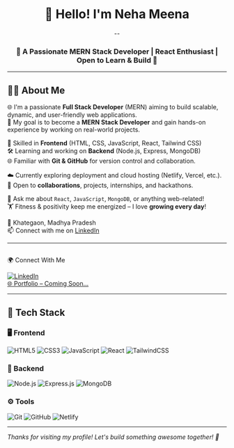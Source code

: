 <div align="center">
 
# 👋 Hello! I'm Neha Meena
--

 ### 🌟 A Passionate MERN Stack Developer | React Enthusiast | Open to Learn & Build 🚀
---
</div>

## 👩‍💻 About Me


🌐 I'm a passionate **Full Stack Developer** (MERN) aiming to build scalable, dynamic, and user-friendly web applications.  
🎯 My goal is to become a **MERN Stack Developer** and gain hands-on experience by working on real-world projects.

🔧 Skilled in **Frontend** (HTML, CSS, JavaScript, React, Tailwind CSS)  
🛠️ Learning and working on **Backend** (Node.js, Express, MongoDB)  
🌐 Familiar with **Git & GitHub** for version control and collaboration.

☁️ Currently exploring deployment and cloud hosting (Netlify, Vercel, etc.).  
🤝 Open to **collaborations**, projects, internships, and hackathons.

💬 Ask me about `React`, `JavaScript`, `MongoDB`, or anything web-related!    
🏋️ Fitness & positivity keep me energized – I love **growing every day**!

📍 Khategaon, Madhya Pradesh  
📫 Connect with me on [LinkedIn](https://www.linkedin.com/in/contact-neha-meena)  

---

##  
🌍 Connect With Me


[![LinkedIn](https://img.shields.io/badge/-LinkedIn-blue?style=flat-square&logo=linkedin&logoColor=white)](https://www.linkedin.com/in/contact-neha-meena)  
[🌐 Portfolio – Coming Soon...](#)

---

## 🚀 Tech Stack

### 🖥️ Frontend
![HTML5](https://img.shields.io/badge/HTML5-E34F26?style=flat&logo=html5&logoColor=white)
![CSS3](https://img.shields.io/badge/CSS3-1572B6?style=flat&logo=css3&logoColor=white)
![JavaScript](https://img.shields.io/badge/JavaScript-F7DF1E?style=flat&logo=javascript&logoColor=black)
![React](https://img.shields.io/badge/React-20232A?style=flat&logo=react&logoColor=61DAFB)
![TailwindCSS](https://img.shields.io/badge/TailwindCSS-38B2AC?style=flat&logo=tailwind-css&logoColor=white)

### 🔧 Backend
![Node.js](https://img.shields.io/badge/Node.js-339933?style=flat&logo=nodedotjs&logoColor=white)
![Express.js](https://img.shields.io/badge/Express.js-000000?style=flat&logo=express&logoColor=white)
![MongoDB](https://img.shields.io/badge/MongoDB-47A248?style=flat&logo=mongodb&logoColor=white)

### ⚙️ Tools
![Git](https://img.shields.io/badge/Git-F05032?style=flat&logo=git&logoColor=white)
![GitHub](https://img.shields.io/badge/GitHub-181717?style=flat&logo=github&logoColor=white)
![Netlify](https://img.shields.io/badge/Netlify-00C7B7?style=flat&logo=netlify&logoColor=white)

---




_Thanks for visiting my profile! Let's build something awesome together! 💫_
